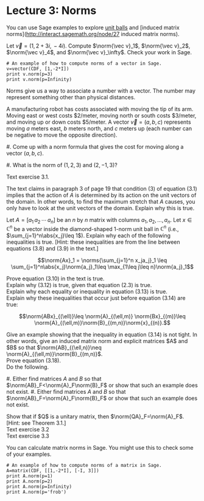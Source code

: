 Lecture 3: Norms
================

You can use Sage examples to explore
[unit balls](http://interact.sagemath.org/node/58) and
[induced matrix norms](http://interact.sagemath.org/node/27 induced matrix norms).

<div class="exercise">

Let $\vec v = (1,\,2+3i,\, -4i)$.  Compute $\norm{\vec v}_1$,
$\norm{\vec v}_2$, $\norm{\vec v}_4$, and $\norm{\vec v}_\infty$.  Check your work in Sage.

<sagecell>

```
# An example of how to compute norms of a vector in Sage.
v=vector(CDF, [1,-2*I])
print v.norm(p=3)
print v.norm(p=Infinity)
```

</sagecell>

</div>

<div class="exercise">
Norms give us a way to associate a number with a vector.  The number
may represent something other than physical distances.

A manufacturing robot has costs associated with moving the tip of its
arm.  Moving east or west costs \$2/meter, moving north or south costs
\$3/meter, and moving up or down costs \$5/meter.  A vector $\vec v=(a,b,c)$ 
represents moving $a$ meters east, $b$ meters north, and
$c$ meters up (each number can be negative to move the opposite
direction).

#. Come up with a norm formula that gives the cost for moving along a
 vector $(a,b,c)$.

#. What is the norm of $(1,2,3)$ and $(2,-1,3)$?

</div>

<div class="exercise">

Text exercise 3.1. 

</div>

<div class="exercise">

The text claims in paragraph 3 of page 19 that condition (3) of
equation (3.1) implies that the action of $A$ is determined by its
action on the unit vectors of the domain.  In other words, to find the
maximum stretch that $A$ causes, you only have to look at the unit
vectors of the domain. Explain why this is true.

</div>

<!-- Lab exercise: Estimate the 1, 2, 4, and $\infty$ norms of a -->
<!-- matrix.  Do this for a diagonal matrix, and calculate exactly the -->
<!-- 1-norm and $\infty$-norm, as well as the 2-norm of a single row -->
<!-- -->

<div class="exercise">

Let $A=[a_1\,a_2\,\cdots\,a_n]$ be an $n$ by $n$ matrix with columns
$a_1,a_2,\ldots,a_n$.  Let $x\in \mathbb{C}^n$ be a vector inside the
diamond-shaped 1-norm unit ball in $\mathbb{C}^n$ (i.e.,
$\sum_{j=1}^n\abs{x_j}\leq 1$).  Explain why each of the following
inequalities is true.
[Hint: these inequalities are from the line between equations (3.8) and (3.9) in the text.]

$$\norm{Ax}_1 = \norms{\sum_{j=1}^n x_ja_j}_1 \leq
\sum_{j=1}^n\abs{x_j}\norm{a_j}_1\leq \max_{1\leq j\leq n}\norm{a_j}_1$$

</div>

<div class="exercise">
Prove equation (3.10) in the text is true.
</div>

<!--
<div class="exercise">
We'll prove (3.12) without relying on the more general result (3.11).
We'll prove that if we have vectors $ x, y\in \mathbb{C}^n$, then
$\abs{ x^* y}\leq \norm{ x}_2\norm{ y}_2$.

Let $p(t) = \norm{t x+ y}^2$ be a polynomial with the variable
$t$.

#. Explain why $p(t)\geq 0$ for all $t$.

#. Expand $p(t)$ to be a quadratic polynomial
$at^2+bt+c$. [Hint: remember $\norm{x}^2=x^*x$.]

#. If $p(t)\geq 0$, then from the quadratic formula, $b^2\geq\frac{b^2-4ac}$

</div>
-->

<div class="exercise">
Explain why (3.12) is true, given that equation (2.3) is true.
</div>

<div class="exercise">
Explain why each equality or inequality in equation (3.13) is true.
</div>

<div class="exercise">
Explain why these inequalities that occur just before equation (3.14)
are true:

$$\norm{ABx}_{(\ell)}\leq \norm{A}_{(\ell,m)} \norm{Bx}_{(m)}\leq \norm{A}_{(\ell,m)}\norm{B}_{(m,n)}\norm{x}_{(n)}.$$
</div>

<div class="exercise">
Give an example showing that the inequality in equation (3.14) is not
tight.  In other words, give an induced matrix norm and explicit matrices $A$ and $B$ so that
$\norm{AB}_{(\ell,n)}\neq \norm{A}_{(\ell,m)}\norm{B}_{(m,n)}$.
</div>

<div class="exercise">
Prove equation (3.18).
</div>

<div class="exercise">
Do the following.

#. Either find matrices $A$ and $B$ so that
   $\norm{AB}_F<\norm{A}_F\norm{B}_F$ or show that such an example does
   not exist.
#. Either find matrices $A$ and $B$ so that
   $\norm{AB}_F=\norm{A}_F\norm{B}_F$ or show that such an example does
   not exist.

</div>

<div class="exercise">
Show that if $Q$ is a unitary matrix, then $\norm{QA}_F=\norm{A}_F$.  [Hint: see Theorem 3.1.]
</div>

<div class="exercise">
Text exercise 3.2
</div>

<div class="exercise">
Text exercise 3.3
</div>

You can calculate matrix norms in Sage.  You might use this to check
some of your examples.

<sagecell>

```
# An example of how to compute norms of a matrix in Sage.
A=matrix(CDF, [[1,-2*I], [-I, 3]])
print A.norm(p=1)
print A.norm(p=2)
print A.norm(p=Infinity)
print A.norm(p='frob')
```

</sagecell>
